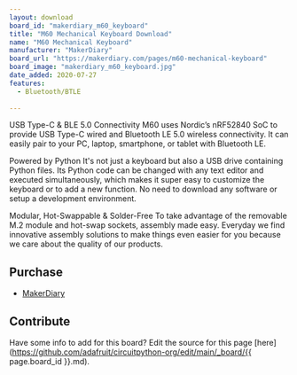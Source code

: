 ```yaml
---
layout: download
board_id: "makerdiary_m60_keyboard"
title: "M60 Mechanical Keyboard Download"
name: "M60 Mechanical Keyboard"
manufacturer: "MakerDiary"
board_url: "https://makerdiary.com/pages/m60-mechanical-keyboard"
board_image: "makerdiary_m60_keyboard.jpg"
date_added: 2020-07-27
features:
  - Bluetooth/BTLE
  
---
```


USB Type-C & BLE 5.0 Connectivity
M60 uses Nordic’s nRF52840 SoC to provide USB Type-C wired and Bluetooth LE 5.0 wireless connectivity. It can easily pair to your PC, laptop, smartphone, or tablet with Bluetooth LE.

Powered by Python
It's not just a keyboard but also a USB drive containing Python files. Its Python code can be changed with any text editor and executed simultaneously, which makes it super easy to customize the keyboard or to add a new function. No need to download any software or setup a development environment.

Modular, Hot-Swappable & Solder-Free
To take advantage of the removable M.2 module and hot-swap sockets, assembly made easy. Everyday we find innovative assembly solutions to make things even easier for you because we care about the quality of our products.

## Purchase
* [MakerDiary](https://makerdiary.com/products/m60-mechanical-keyboard-pcba)

## Contribute

Have some info to add for this board? Edit the source for this page [here](https://github.com/adafruit/circuitpython-org/edit/main/_board/{{ page.board_id }}.md).
